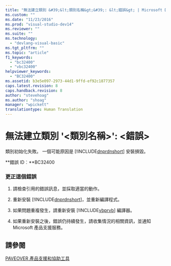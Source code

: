 ```yaml
---
title: "無法建立類別 &#39;&lt;類別名稱&gt;&#39;: &lt;錯誤&gt; | Microsoft Docs"
ms.custom: ""
ms.date: "11/23/2016"
ms.prod: "visual-studio-dev14"
ms.reviewer: ""
ms.suite: ""
ms.technology: 
  - "devlang-visual-basic"
ms.tgt_pltfrm: ""
ms.topic: "article"
f1_keywords: 
  - "bc32400"
  - "vbc32400"
helpviewer_keywords: 
  - "BC32400"
ms.assetid: b3e5e097-2973-44d1-9ffd-ef92c1877357
caps.latest.revision: 8
caps.handback.revision: 8
author: "stevehoag"
ms.author: "shoag"
manager: "wpickett"
translationtype: Human Translation
---
```

# 無法建立類別 &#39;&lt;類別名稱&gt;&#39;: &lt;錯誤&gt;
類別初始化失敗。 一個可能原因是 [!INCLUDE[dnprdnshort](../../csharp/getting-started/includes/dnprdnshort_md.md)] 安裝損毀。  
  
 **錯誤 ID︰**BC32400  
  
### 更正這個錯誤  
  
1.  請檢查引用的錯誤訊息，並採取適當的動作。  
  
2.  重新安裝 [!INCLUDE[dnprdnshort](../../csharp/getting-started/includes/dnprdnshort_md.md)]，並重新編譯程式。  
  
3.  如果問題重複發生，請重新安裝 [!INCLUDE[vbprvb](../../csharp/programming-guide/concepts/linq/includes/vbprvb_md.md)] 編譯器。  
  
4.  如果重新安裝之後，錯誤仍持續發生，請收集情況的相關資訊，並通知 Microsoft 產品支援服務。  
  
## 請參閱  
 [PAVEOVER 產品支援和協助工具](http://msdn.microsoft.com/zh-tw/14e1d293-7b6d-40a6-bf3e-a92f8ee6c88c)